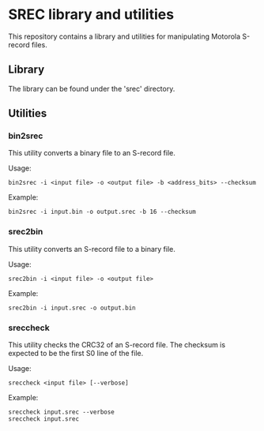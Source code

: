 # SREC library and utilities

This repository contains a library and utilities for manipulating Motorola S-record files.

## Library

The library can be found under the 'srec' directory.

## Utilities

### bin2srec

This utility converts a binary file to an S-record file.

Usage:
```
bin2srec -i <input file> -o <output file> -b <address_bits> --checksum
```

Example:
```
bin2srec -i input.bin -o output.srec -b 16 --checksum
```

### srec2bin

This utility converts an S-record file to a binary file.

Usage:
```
srec2bin -i <input file> -o <output file>
```

Example:
```
srec2bin -i input.srec -o output.bin
```

### sreccheck

This utility checks the CRC32 of an S-record file.
The checksum is expected to be the first S0 line of the file.

Usage:
```
sreccheck <input file> [--verbose]
```

Example:
```
sreccheck input.srec --verbose
sreccheck input.srec
```

